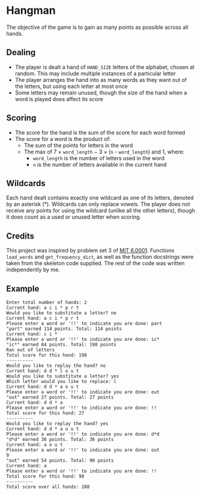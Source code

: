 # Hangman
The objective of the game is to gain as many points as possible across all hands.
## Dealing
- The player is dealt a hand of `HAND_SIZE` letters of the alphabet, chosen at random. This may include multiple instances of a particular letter
- The player arranges the hand into as many words as they want out of the letters, but using each letter at most once
- Some letters may remain unused, though the size of the hand when a word is played does affect its score
## Scoring
- The score for the hand is the sum of the score for each word formed
- The score for a word is the product of:
  - The sum of the points for letters in the word
  - The max of 7 × `word_length` − 3 × (`n` - `word_length`) and 1, where:
    - `word_length` is the number of letters used in the word
    - `n` is the number of letters available in the current hand
## Wildcards
Each hand dealt contains exactly one wildcard as one of its letters, denoted by an asterisk (*). Wildcards can only replace vowels. The player does not receive any points for using the wildcard (unlike all the other letters), though it does count as a used or unused letter when scoring.

## Credits
This project was inspired by problem set 3 of [MIT 6.0001](https://ocw.mit.edu/courses/electrical-engineering-and-computer-science/6-0001-introduction-to-computer-science-and-programming-in-python-fall-2016/). Functions `load_words` and `get_frequency_dict`, as well as the function docstrings were taken from the skeleton code supplied. The rest of the code was written independently by me.

## Example
```
Enter total number of hands: 2
Current hand: a c i * p r t
Would you like to substitute a letter? no
Current hand: a c i * p r t
Please enter a word or '!!' to indicate you are done: part
"part" earned 114 points. Total: 114 points
Current hand: c i *
Please enter a word or '!!' to indicate you are done: ic*
"ic*" earned 84 points. Total: 198 points
Ran out of letters
Total score for this hand: 198
----------
Would you like to replay the hand? no
Current hand: d d * l o u t
Would you like to substitute a letter? yes
Which letter would you like to replace: l
Current hand: d d * a o u t
Please enter a word or '!!' to indicate you are done: out
"out" earned 27 points. Total: 27 points
Current hand: d d * a
Please enter a word or '!!' to indicate you are done: !!
Total score for this hand: 27
----------
Would you like to replay the hand? yes
Current hand: d d * a o u t
Please enter a word or '!!' to indicate you are done: d*d
"d*d" earned 36 points. Total: 36 points
Current hand: a o u t
Please enter a word or '!!' to indicate you are done: out
9
"out" earned 54 points. Total: 90 points
Current hand: a
Please enter a word or '!!' to indicate you are done: !!
Total score for this hand: 90
----------
Total score over all hands: 288
```
